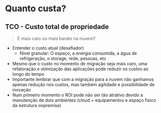 # Quanto custa?

## TCO - Custo total de propriedade
> É mais caro ou mais barato na nuvem?

- Entender o custo atual (desafiador)
     - Nível granular: O espaço, a energia consumida, a água de refrigeração, o storage, rede, pessoas, etc
- Mesmo que o custo no momento de migração seja mais caro, uma refatoração e otimização das aplicações pode reduzir os custos ao longo do tempo
- Importante lembrar que com a migração para a nuvem não ganhamos apenas redução nos custos, mas também agilidade e possibilidade de inovação
- Num primeiro momento o ROI pode não ser tão atrativo devido a manutenção de dois ambientes (cloud + equipamentos e espaço físico da estrutura onpremise)